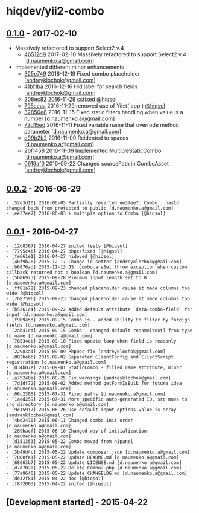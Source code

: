 # hiqdev/yii2-combo

## [0.1.0] - 2017-02-10

- Massively refactored to support Select2 v.4
    - [46512d9] 2017-02-10 Massively refactored to support Select2 v.4 [d.naumenko.a@gmail.com]
- Implemented different minor enhancements
    - [325e749] 2016-12-19 Fixed combo placeholder [andreyklochok@gmail.com]
    - [41bf1ba] 2016-12-16 Hid label for search fields [andreyklochok@gmail.com]
    - [208ec82] 2016-11-29 csfixed [@hiqsol]
    - [795ceaa] 2016-11-29 removed use of Yii::t('app') [@hiqsol]
    - [32850e8] 2016-11-15 Fixed static filters handling when value is a number [d.naumenko.a@gmail.com]
    - [72d15ed] 2016-11-11 Fixed variable name that overrode method parameter [d.naumenko.a@gmail.com]
    - [d99b2b2] 2016-11-09 Reidented to spaces [d.naumenko.a@gmail.com]
    - [2bf1458] 2016-11-09 Implemented MultipleStaticCombo [d.naumenko.a@gmail.com]
    - [0919af0] 2016-09-22 Changed sourcePath in ComboAsset [andreyklochok@gmail.com]

## [0.0.2] - 2016-06-29

    - [52d3d10] 2016-06-05 Partially reverted ee37ee7: Combo::_hasId changed back from protected to public [d.naumenko.a@gmail.com]
    - [ee37ee7] 2016-06-03 + multiple option to Combo [@hiqsol]

## [0.0.1] - 2016-04-27

    - [12d8367] 2016-04-27 inited tests [@hiqsol]
    - [7795c4b] 2016-04-27 phpcsfixed [@hiqsol]
    - [fe661e1] 2016-04-27 hideved [@hiqsol]
    - [40f9b28] 2015-12-17 Change id setter [andreyklochok@gmail.com]
    - [b6876ad] 2015-11-13 JS: combo.areSet throw exception when custom callback returned not a boolean [d.naumenko.a@gmail.com]
    - [5b06973] 2015-09-28 Minimum input length set to 0 [d.naumenko.a@gmail.com]
    - [ff81a72] 2015-09-23 changed placeholder cause it made columns too wide [@hiqsol]
    - [7687596] 2015-09-23 changed placeholder cause it made columns too wide [@hiqsol]
    - [b5261c4] 2015-09-22 Added default attribute `data-combo-field` for input [d.naumenko.a@gmail.com]
    - [f909a5d] 2015-09-15 Combo.js - added ability to filter by foreign fields [d.naumenko.a@gmail.com]
    - [2ab41dd] 2015-09-15 Combo - changed default rename[text] from type to name [d.naumenko.a@gmail.com]
    - [78534cb] 2015-09-10 Fixed update loop when field is readonly [d.naumenko.a@gmail.com]
    - [22983a4] 2015-09-09 PhpDoc fix [andreyklochok@gmail.com]
    - [002babb] 2015-09-02 Separated ClientConfig and ClientScript registration [d.naumenko.a@gmail.com]
    - [034b07e] 2015-09-01 StaticCombo - filled name attribute, minor [d.naumenko.a@gmail.com]
    - [a75240a] 2015-08-25 Fix warnings [andreyklochok@gmail.com]
    - [7d1df72] 2015-08-02 Added method getFormIsBulk for future idea [d.naumenko.a@gmail.com]
    - [06c2305] 2015-07-31 Fixed paths [d.naumenko.a@gmail.com]
    - [1aed259] 2015-07-31 More specific auto-generated ID, src move to src directory [d.naumenko.a@gmail.com]
    - [9c15917] 2015-06-26 Use default input options value is array [andreyklochok@gmail.com]
    - [4bd2470] 2015-06-11 Changed combo init order [d.naumenko.a@gmail.com]
    - [289bacf] 2015-06-10 Changed way of initialization [d.naumenko.a@gmail.com]
    - [d151353] 2015-05-22 Combo moved from hipanel [d.naumenko.a@gmail.com]
    - [3b49d4c] 2015-05-22 Update composer.json [d.naumenko.a@gmail.com]
    - [7808fe1] 2015-05-22 Update README.md [d.naumenko.a@gmail.com]
    - [68663b7] 2015-05-22 Update LICENSE.md [d.naumenko.a@gmail.com]
    - [d7d702a] 2015-05-22 Delete Combo2.php [d.naumenko.a@gmail.com]
    - [77a9640] 2015-05-22 Update CHANGELOG.md [d.naumenko.a@gmail.com]
    - [de32f81] 2015-04-22 doc [@hiqsol]
    - [f8f2003] 2015-04-22 inited [@hiqsol]

## [Development started] - 2015-04-22

[@hiqsol]: https://github.com/hiqsol
[sol@hiqdev.com]: https://github.com/hiqsol
[@SilverFire]: https://github.com/SilverFire
[silverfire@hiqdev.com]: https://github.com/SilverFire
[@tafid]: https://github.com/tafid
[tafid@hiqdev.com]: https://github.com/tafid
[@BladeRoot]: https://github.com/BladeRoot
[bladeroot@hiqdev.com]: https://github.com/BladeRoot
[325e749]: https://github.com/hiqdev/yii2-combo/commit/325e749
[41bf1ba]: https://github.com/hiqdev/yii2-combo/commit/41bf1ba
[208ec82]: https://github.com/hiqdev/yii2-combo/commit/208ec82
[795ceaa]: https://github.com/hiqdev/yii2-combo/commit/795ceaa
[32850e8]: https://github.com/hiqdev/yii2-combo/commit/32850e8
[72d15ed]: https://github.com/hiqdev/yii2-combo/commit/72d15ed
[d99b2b2]: https://github.com/hiqdev/yii2-combo/commit/d99b2b2
[2bf1458]: https://github.com/hiqdev/yii2-combo/commit/2bf1458
[0919af0]: https://github.com/hiqdev/yii2-combo/commit/0919af0
[52d3d10]: https://github.com/hiqdev/yii2-combo/commit/52d3d10
[ee37ee7]: https://github.com/hiqdev/yii2-combo/commit/ee37ee7
[12d8367]: https://github.com/hiqdev/yii2-combo/commit/12d8367
[7795c4b]: https://github.com/hiqdev/yii2-combo/commit/7795c4b
[fe661e1]: https://github.com/hiqdev/yii2-combo/commit/fe661e1
[40f9b28]: https://github.com/hiqdev/yii2-combo/commit/40f9b28
[b6876ad]: https://github.com/hiqdev/yii2-combo/commit/b6876ad
[5b06973]: https://github.com/hiqdev/yii2-combo/commit/5b06973
[ff81a72]: https://github.com/hiqdev/yii2-combo/commit/ff81a72
[7687596]: https://github.com/hiqdev/yii2-combo/commit/7687596
[b5261c4]: https://github.com/hiqdev/yii2-combo/commit/b5261c4
[f909a5d]: https://github.com/hiqdev/yii2-combo/commit/f909a5d
[2ab41dd]: https://github.com/hiqdev/yii2-combo/commit/2ab41dd
[78534cb]: https://github.com/hiqdev/yii2-combo/commit/78534cb
[22983a4]: https://github.com/hiqdev/yii2-combo/commit/22983a4
[002babb]: https://github.com/hiqdev/yii2-combo/commit/002babb
[034b07e]: https://github.com/hiqdev/yii2-combo/commit/034b07e
[a75240a]: https://github.com/hiqdev/yii2-combo/commit/a75240a
[7d1df72]: https://github.com/hiqdev/yii2-combo/commit/7d1df72
[06c2305]: https://github.com/hiqdev/yii2-combo/commit/06c2305
[1aed259]: https://github.com/hiqdev/yii2-combo/commit/1aed259
[9c15917]: https://github.com/hiqdev/yii2-combo/commit/9c15917
[4bd2470]: https://github.com/hiqdev/yii2-combo/commit/4bd2470
[289bacf]: https://github.com/hiqdev/yii2-combo/commit/289bacf
[d151353]: https://github.com/hiqdev/yii2-combo/commit/d151353
[3b49d4c]: https://github.com/hiqdev/yii2-combo/commit/3b49d4c
[7808fe1]: https://github.com/hiqdev/yii2-combo/commit/7808fe1
[68663b7]: https://github.com/hiqdev/yii2-combo/commit/68663b7
[d7d702a]: https://github.com/hiqdev/yii2-combo/commit/d7d702a
[77a9640]: https://github.com/hiqdev/yii2-combo/commit/77a9640
[de32f81]: https://github.com/hiqdev/yii2-combo/commit/de32f81
[f8f2003]: https://github.com/hiqdev/yii2-combo/commit/f8f2003
[Under development]: https://github.com/hiqdev/yii2-combo/compare/0.0.2...HEAD
[0.0.2]: https://github.com/hiqdev/yii2-combo/compare/0.0.1...0.0.2
[0.0.1]: https://github.com/hiqdev/yii2-combo/releases/tag/0.0.1
[46512d9]: https://github.com/hiqdev/yii2-combo/commit/46512d9
[0.1.0]: https://github.com/hiqdev/yii2-combo/compare/0.0.2...0.1.0
